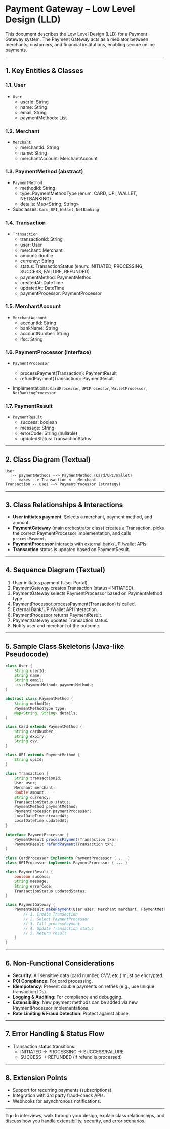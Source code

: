 # Payment Gateway – Low Level Design (LLD)

This document describes the Low Level Design (LLD) for a Payment Gateway system. The Payment Gateway acts as a mediator between merchants, customers, and financial institutions, enabling secure online payments.

---

## 1. **Key Entities & Classes**

### 1.1. **User**
- `User`
  - userId: String
  - name: String
  - email: String
  - paymentMethods: List<PaymentMethod>

### 1.2. **Merchant**
- `Merchant`
  - merchantId: String
  - name: String
  - merchantAccount: MerchantAccount

### 1.3. **PaymentMethod** (abstract)
- `PaymentMethod`
  - methodId: String
  - type: PaymentMethodType (enum: CARD, UPI, WALLET, NETBANKING)
  - details: Map<String, String>
- Subclasses: `Card`, `UPI`, `Wallet`, `NetBanking`

### 1.4. **Transaction**
- `Transaction`
  - transactionId: String
  - user: User
  - merchant: Merchant
  - amount: double
  - currency: String
  - status: TransactionStatus (enum: INITIATED, PROCESSING, SUCCESS, FAILURE, REFUNDED)
  - paymentMethod: PaymentMethod
  - createdAt: DateTime
  - updatedAt: DateTime
  - paymentProcessor: PaymentProcessor

### 1.5. **MerchantAccount**
- `MerchantAccount`
  - accountId: String
  - bankName: String
  - accountNumber: String
  - ifsc: String

### 1.6. **PaymentProcessor** (interface)
- `PaymentProcessor`
  - processPayment(Transaction): PaymentResult
  - refundPayment(Transaction): PaymentResult

- Implementations: `CardProcessor`, `UPIProcessor`, `WalletProcessor`, `NetBankingProcessor`

### 1.7. **PaymentResult**
- `PaymentResult`
  - success: boolean
  - message: String
  - errorCode: String (nullable)
  - updatedStatus: TransactionStatus

---

## 2. **Class Diagram (Textual)**

```
User
  |-- paymentMethods --> PaymentMethod (Card/UPI/Wallet)
  |-- makes --> Transaction <-- Merchant
Transaction -- uses --> PaymentProcessor (strategy)
```

---

## 3. **Class Relationships & Interactions**

- **User initiates payment**: Selects a merchant, payment method, and amount.
- **PaymentGateway** (main orchestrator class) creates a Transaction, picks the correct PaymentProcessor implementation, and calls `processPayment`.
- **PaymentProcessor** interacts with external bank/UPI/wallet APIs.
- **Transaction** status is updated based on PaymentResult.

---

## 4. **Sequence Diagram (Textual)**

1. User initiates payment (User Portal).
2. PaymentGateway creates Transaction (status=INITIATED).
3. PaymentGateway selects PaymentProcessor based on PaymentMethod type.
4. PaymentProcessor.processPayment(Transaction) is called.
5. External Bank/UPI/Wallet API interaction.
6. PaymentProcessor returns PaymentResult.
7. PaymentGateway updates Transaction status.
8. Notify user and merchant of the outcome.

---

## 5. **Sample Class Skeletons (Java-like Pseudocode)**

```java
class User {
    String userId;
    String name;
    String email;
    List<PaymentMethod> paymentMethods;
}

abstract class PaymentMethod {
    String methodId;
    PaymentMethodType type;
    Map<String, String> details;
}

class Card extends PaymentMethod {
    String cardNumber;
    String expiry;
    String cvv;
}

class UPI extends PaymentMethod {
    String upiId;
}

class Transaction {
    String transactionId;
    User user;
    Merchant merchant;
    double amount;
    String currency;
    TransactionStatus status;
    PaymentMethod paymentMethod;
    PaymentProcessor paymentProcessor;
    LocalDateTime createdAt;
    LocalDateTime updatedAt;
}

interface PaymentProcessor {
    PaymentResult processPayment(Transaction txn);
    PaymentResult refundPayment(Transaction txn);
}

class CardProcessor implements PaymentProcessor { ... }
class UPIProcessor implements PaymentProcessor { ... }

class PaymentResult {
    boolean success;
    String message;
    String errorCode;
    TransactionStatus updatedStatus;
}

class PaymentGateway {
    PaymentResult makePayment(User user, Merchant merchant, PaymentMethod method, double amount) {
        // 1. Create Transaction
        // 2. Select PaymentProcessor
        // 3. Call processPayment
        // 4. Update Transaction status
        // 5. Return result
    }
}
```

---

## 6. **Non-Functional Considerations**

- **Security**: All sensitive data (card number, CVV, etc.) must be encrypted.
- **PCI Compliance**: For card processing.
- **Idempotency**: Prevent double payments on retries (e.g., use unique transaction IDs).
- **Logging & Auditing**: For compliance and debugging.
- **Extensibility**: New payment methods can be added via new PaymentProcessor implementations.
- **Rate Limiting & Fraud Detection**: Protect against abuse.

---

## 7. **Error Handling & Status Flow**

- Transaction status transitions:
  - INITIATED → PROCESSING → SUCCESS/FAILURE
  - SUCCESS → REFUNDED (if refund is processed)

---

## 8. **Extension Points**

- Support for recurring payments (subscriptions).
- Integration with 3rd party fraud-check APIs.
- Webhooks for asynchronous notifications.

---

**Tip:** In interviews, walk through your design, explain class relationships, and discuss how you handle extensibility, security, and error scenarios.

